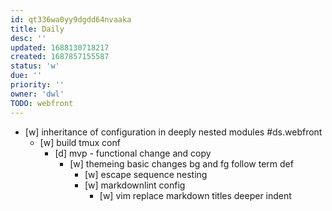 ```yaml
---
id: qt336wa0yy9dgdd64nvaaka
title: Daily
desc: ''
updated: 1688130718217
created: 1687857155587
status: 'w'
due: ''
priority: ''
owner: 'dwl'
TODO: webfront
---
```


- [w] inheritance of configuration in deeply nested modules #ds.webfront
  - [w] build tmux conf
    - [d] mvp - functional change and copy
      - [w] themeing basic changes
        bg and fg follow term def
        - [w] escape sequence nesting
        - [w] markdownlint config
          - [w] vim replace markdown titles deeper indent